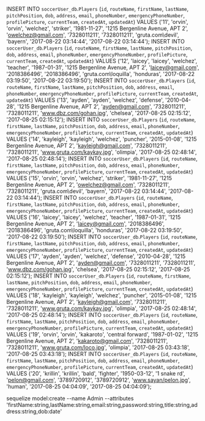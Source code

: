 INSERT INTO `soccerUser_db`.`Players` (`id`, `routeName`, `firstName`, `lastName`, `pitchPosition`, `dob`, `address`, `email`, `phoneNumber`, `emergencyPhoneNumber`, `profilePicture`, `currentTeam`, `createdAt`, `updatedAt`) VALUES ('11', 'orvin', 'orvin', 'welchez', 'striker', '1981-11-27', '1215 Bergenline Avenue, APT 2', 'owelchez@gmail.com', '7328011211', '7328011211', 'gruta.com\\devil', 'bayern', '2017-08-22 03:14:44', '2017-08-22 03:14:44');
INSERT INTO `soccerUser_db`.`Players` (`id`, `routeName`, `firstName`, `lastName`, `pitchPosition`, `dob`, `address`, `email`, `phoneNumber`, `emergencyPhoneNumber`, `profilePicture`, `currentTeam`, `createdAt`, `updatedAt`) VALUES ('12', 'laicey', 'laicey', 'welchez', 'teacher', '1987-01-31', '1215 Bergenline Avenue, APT 2', 'laicey@gmail.com', '2018386496', '2018386496', 'gruta.com\\loquilla', 'honduras', '2017-08-22 03:19:50', '2017-08-22 03:19:50');
INSERT INTO `soccerUser_db`.`Players` (`id`, `routeName`, `firstName`, `lastName`, `pitchPosition`, `dob`, `address`, `email`, `phoneNumber`, `emergencyPhoneNumber`, `profilePicture`, `currentTeam`, `createdAt`, `updatedAt`) VALUES ('13', 'ayden', 'ayden', 'welchez', 'defense', '2010-04-28', '1215 Bergenline Avenue, APT 2', 'ayden@gmail.com', '7328011211', '7328011211', 'www.dbz.com/gohan.jpg', 'chelsea', '2017-08-25 02:15:12', '2017-08-25 02:15:12');
INSERT INTO `soccerUser_db`.`Players` (`id`, `routeName`, `firstName`, `lastName`, `pitchPosition`, `dob`, `address`, `email`, `phoneNumber`, `emergencyPhoneNumber`, `profilePicture`, `currentTeam`, `createdAt`, `updatedAt`) VALUES ('14', 'kayleigh', 'kayleigh', 'welchez', 'puncher', '2015-01-08', '1215 Bergenline Avenue, APT 2', 'kayleigh@gmail.com', '7328011211', '7328011211', 'www.gruta.com/kaykay.jpg', 'olimpia', '2017-08-25 02:48:14', '2017-08-25 02:48:14');
INSERT INTO `soccerUser_db`.`Players` (`id`, `routeName`, `firstName`, `lastName`, `pitchPosition`, `dob`, `address`, `email`, `phoneNumber`, `emergencyPhoneNumber`, `profilePicture`, `currentTeam`, `createdAt`, `updatedAt`) VALUES ('15', 'orvin', 'orvin', 'welchez', 'striker', '1981-11-27', '1215 Bergenline Avenue, APT 2', 'owelchez@gmail.com', '7328011211', '7328011211', 'gruta.com\\devil', 'bayern', '2017-08-22 03:14:44', '2017-08-22 03:14:44');
INSERT INTO `soccerUser_db`.`Players` (`id`, `routeName`, `firstName`, `lastName`, `pitchPosition`, `dob`, `address`, `email`, `phoneNumber`, `emergencyPhoneNumber`, `profilePicture`, `currentTeam`, `createdAt`, `updatedAt`) VALUES ('16', 'laicey', 'laicey', 'welchez', 'teacher', '1987-01-31', '1215 Bergenline Avenue, APT 2', 'laicey@gmail.com', '2018386496', '2018386496', 'gruta.com\\loquilla', 'honduras', '2017-08-22 03:19:50', '2017-08-22 03:19:50');
INSERT INTO `soccerUser_db`.`Players` (`id`, `routeName`, `firstName`, `lastName`, `pitchPosition`, `dob`, `address`, `email`, `phoneNumber`, `emergencyPhoneNumber`, `profilePicture`, `currentTeam`, `createdAt`, `updatedAt`) VALUES ('17', 'ayden', 'ayden', 'welchez', 'defense', '2010-04-28', '1215 Bergenline Avenue, APT 2', 'ayden@gmail.com', '7328011211', '7328011211', 'www.dbz.com/gohan.jpg', 'chelsea', '2017-08-25 02:15:12', '2017-08-25 02:15:12');
INSERT INTO `soccerUser_db`.`Players` (`id`, `routeName`, `firstName`, `lastName`, `pitchPosition`, `dob`, `address`, `email`, `phoneNumber`, `emergencyPhoneNumber`, `profilePicture`, `currentTeam`, `createdAt`, `updatedAt`) VALUES ('18', 'kayleigh', 'kayleigh', 'welchez', 'puncher', '2015-01-08', '1215 Bergenline Avenue, APT 2', 'kayleigh@gmail.com', '7328011211', '7328011211', 'www.gruta.com/kaykay.jpg', 'olimpia', '2017-08-25 02:48:14', '2017-08-25 02:48:14');
INSERT INTO `soccerUser_db`.`Players` (`id`, `routeName`, `firstName`, `lastName`, `pitchPosition`, `dob`, `address`, `email`, `phoneNumber`, `emergencyPhoneNumber`, `profilePicture`, `currentTeam`, `createdAt`, `updatedAt`) VALUES ('19', 'orvin', 'orvin', 'kakaroto', 'central forward', '1987-01-02', '1215 Bergenline Avenue, APT 2', 'kakaroto@gmail.com', '7328011211', '7328011211', 'www.gruta.com/loco.jpg', 'olimpia', '2017-08-25 03:43:18', '2017-08-25 03:43:18');
INSERT INTO `soccerUser_db`.`Players` (`id`, `routeName`, `firstName`, `lastName`, `pitchPosition`, `dob`, `address`, `email`, `phoneNumber`, `emergencyPhoneNumber`, `profilePicture`, `currentTeam`, `createdAt`, `updatedAt`) VALUES ('20', 'krillin', 'krillin', 'bald', 'fighter', '1950-03-12', '1 snake rd', 'pelon@gmail.com', '3789720912', '3789720912', 'www.sayan/pelon.jpg', 'human', '2017-08-25 04:04:09', '2017-08-25 04:04:09');






sequelize model:create --name Admin --attributes 'firstName:string,lastName:string,email:string,password:string,title:string,address:string,dob:date'
